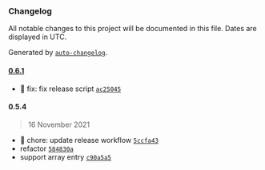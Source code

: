### Changelog

All notable changes to this project will be documented in this file. Dates are displayed in UTC.

Generated by [`auto-changelog`](https://github.com/CookPete/auto-changelog).

#### [0.6.1](https://github.com/linbudu599/JSON2TypeGraphQLClass/compare/0.5.4...0.6.1)

- :bug: fix: fix release script [`ac25045`](https://github.com/linbudu599/JSON2TypeGraphQLClass/commit/ac25045264565b2f2a1cde60c46af25f13fd3bb3)

#### 0.5.4

> 16 November 2021

- :construction: chore: update release workflow [`5ccfa43`](https://github.com/linbudu599/JSON2TypeGraphQLClass/commit/5ccfa43994a949dd89c1582f191f438312a0240d)
- refactor [`584830a`](https://github.com/linbudu599/JSON2TypeGraphQLClass/commit/584830a263349b6db7653470e9439a70baae150d)
- support array entry [`c90a5a5`](https://github.com/linbudu599/JSON2TypeGraphQLClass/commit/c90a5a57d3fa4fa2c9e8f68257c9d3aa8e8ea062)
